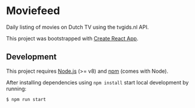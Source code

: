# Moviefeed

Daily listing of movies on Dutch TV using the tvgids.nl API.

This project was bootstrapped with [Create React App](https://github.com/facebookincubator/create-react-app).

## Development

This project requires [Node.js](http://nodejs.org/) (>= v8) and [npm](https://npmjs.org/) (comes with Node).

After installing dependencies using `npm install` start local development by running:

```
$ npm run start
```